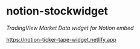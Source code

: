 # notion-stockwidget
*TradingView Market Data widget for Notion embed*

https://notion-ticker-tape-widget.netlify.app
